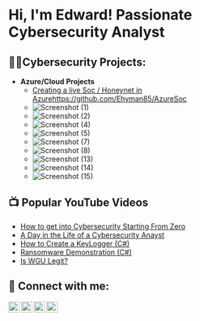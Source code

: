 <h1>Hi, I'm Edward! Passionate Cybersecurity Analyst

<h2>👨‍💻Cybersecurity Projects:</h2>

- <b>Azure/Cloud Projects</b>
  - [Creating a live Soc / Honeynet in Azure]()https://github.com/Ehyman85/AzureSoc
  - ![Screenshot (1)](https://github.com/Ehyman85/Ehyman85/assets/169102011/6baace2d-1b4f-4bc3-a005-c2be6a9d2f56)
  - ![Screenshot (2)](https://github.com/Ehyman85/Ehyman85/assets/169102011/548677a5-aef0-423b-852a-c8c946e1ae30)
  - ![Screenshot (4)](https://github.com/Ehyman85/Ehyman85/assets/169102011/aa39b4ae-b070-434f-88d2-fd4d4ad582d1)
  - ![Screenshot (5)](https://github.com/Ehyman85/Ehyman85/assets/169102011/0312ec2e-f19e-4caf-9f37-f77ea21bdd0b)
  - ![Screenshot (7)](https://github.com/Ehyman85/Ehyman85/assets/169102011/fff40776-af31-416c-bd33-ba3bc327b530)
  - ![Screenshot (8)](https://github.com/Ehyman85/Ehyman85/assets/169102011/d26f04c0-a0ff-417f-af38-917219f80719)
  - ![Screenshot (13)](https://github.com/Ehyman85/Ehyman85/assets/169102011/5d1bf891-e6f4-45fb-8824-a2ba7ef5bdaf)
  - ![Screenshot (14)](https://github.com/Ehyman85/Ehyman85/assets/169102011/bf11db9e-d3b1-4d64-86dc-275327f59e97)
  - ![Screenshot (15)](https://github.com/Ehyman85/Ehyman85/assets/169102011/80b12003-26b3-4cc1-b605-0f5da9d8fe95)










<h2>📺 Popular YouTube Videos</h2>

- [How to get into Cybersecurity Starting From Zero](https://www.youtube.com/watch?v=a83ASGn_V_s)
- [A Day in the Life of a Cybersecurity Anayst](https://www.youtube.com/watch?v=uHy3oM7NnoU)
- [How to Create a KeyLogger (C#)](https://www.youtube.com/watch?v=N-L9hklSlNk)
- [Ransomware Demonstration (C#)](https://www.youtube.com/watch?v=OfvdQeh79s0)
- [Is WGU Legit?](https://www.youtube.com/watch?v=E2MwRWxDBkA)

<h2> 🤳 Connect with me:</h2>

[<img align="left" alt="JoshMadakor | YouTube" width="22px" src="https://cdn.jsdelivr.net/npm/simple-icons@v3/icons/youtube.svg" />][youtube]
[<img align="left" alt="JoshMadakor | Twitter" width="22px" src="https://cdn.jsdelivr.net/npm/simple-icons@v3/icons/twitter.svg" />][twitter]
[<img align="left" alt="JoshMadakor | LinkedIn" width="22px" src="https://cdn.jsdelivr.net/npm/simple-icons@v3/icons/linkedin.svg" />][linkedin]
[<img align="left" alt="JoshMadakor | Instagram" width="22px" src="https://cdn.jsdelivr.net/npm/simple-icons@v3/icons/instagram.svg" />][instagram]

[twitter]: https://twitter.com/joshmadakor
[youtube]: https://www.youtube.com/c/joshmadakor
[instagram]: https://www.instagram.com/joshmadakor/
[linkedin]: https://linkedin.com/in/joshmadakor



